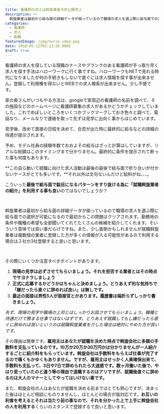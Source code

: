 ```yaml
---
title: 看護師の求人は斡旋業者の非公開求人
description: >-
  斡旋業者は最初から給与面の詳細データが揃っているので職場の求人を選ぶ際に給与面での選択が可能になるので最初からこの問題はクリアされます。勤務地の条件や職種の希望も全部聞いてくれてたくさんの候補を紹介してくれます。
categories:
  - 看護師
  - 求人
  - 転職
featuredImage: /img/nurse_idea.png
date: 2018-05-12T03:13:26.000Z
draft: true
---
```

看護師の求人を探している現職のナースやブランクのある看護師が手っ取り早く求人を探す手法はハローワークに行く事ですね。ハローワークもNETで見れる時代になりましたが何の手続きもしないで直ぐには求人情報を探す事が出来ません。登録して利用権を得ないとWEBでの求人検索が出来ません。少し不便です。

家の奥さんがいつもやる方法は、googleで家周辺の看護師の名前を調べて、その施設などのホームページに看護師募集の求人があるかどうかチェックしていました。これでめぼしいところをいくつかブックマークしておき色々と調べて、電話なり、メールなりで連絡を取って先ずは見学に出向く事からはじめています。

見学後、改めて面接の日程を決めて、合否が出た時に最終的に給与などの詳細の待遇が提示されます。

予め、モデル社員の経験年数でおおよその給与はざっと計算はしていますが、リアルな総額はこのタイミングまで分かりません。最終的に条件を提示されて断った事も何度もあります。

**この自ら動いて就職に向けた求人活動は最後の最後で給与面で折り合いが付かないケースがとても多いです。**それ以外は文句ないんだけど給料がね、、、。

こういった**最後で給与面で駄目になるパターンをすり抜ける為に「就職斡旋業者の紹介」を利用する事も良い**のではないでしょうか？

&nbsp;

斡旋業者は最初から給与面の詳細データが揃っているので職場の求人を選ぶ際に給与面での選択が可能になるので最初からこの問題はクリアされます。勤務地の条件や職種の希望も全部聞いてくれてたくさんの候補を紹介してくれます。そいういう意味では良い事だらけですね。また、少し面倒かもしれませんが就職斡旋業者は複数個の業者に登録した方が多くの情報が入る可能性があるので利用する場合は２社か3社登録すると良いと思います。

&nbsp;

その際にいくつか注意すべきポイントがあります。

  1. **現場の見学は必ずさせてもらいましょう。それを拒否する業者とはその時点でサヨナラしましょう**
  2. **正式に応募するかどうかはちゃんと決めましょう。とりあえず的な気持ちで「嫌だったら直ぐに辞めれば良い」は無しです。**
  3. **最近の面接は男性5人が面接官とかあります。履歴書は端折らずしっかり書きましょう。**

_先ず、現場の見学や職場の上司とはしっかりお話させてもらいましょう。職種と待遇だけで務まる仕事ではないはずです。とりあえず就職してもし嫌だったら直ぐに辞めれば良いというのは就職斡旋業者を介した場合は絶対にやめた方が良いです。_

その理由は簡単です。**雇用主はあなたが就職を決めた時点で斡旋会社に多額の手数料を支払っているのです。10万か20万か30万円かは分かりませんが一人紹介するごとに紹介料をもらっています。斡旋会社は手数料をもらえば仕事が完了するので痛くもかゆくもありません。ですが、雇用主はせっかく人員確保出来て、手数料も支払って、3日や7日で辞められたら大迷惑です。数ヶ月働いた後で、やはり思っていたのと違う等の理由で退職するのはアリですが、就職後直ぐに辞めるのは大人のマナーとしてやってはいけない事です。**

また、斡旋会社の人はあなたが就職を決める前まではとても熱心ですが、決まった後はほとんど相談にものりませんし、ほとんどの場合が塩対応です。**お互いの利害を考えるとそれは当たり前の事なので、それを分かった上で上手に斡旋会社の人を利用する**くらいのスタンスで登録するで良いと思います。
